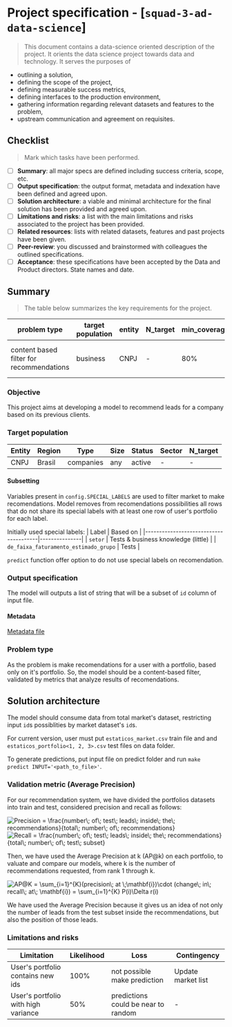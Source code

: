 # Project specification - [`squad-3-ad-data-science`]
> This document contains a data-science oriented description of the project. It orients the data science project towards data and technology. It serves the purposes of

* outlining a solution,
* defining the scope of the project,
* defining measurable success metrics,
* defining interfaces to the production environment,
* gathering information regarding relevant datasets and features to the problem,
* upstream communication and agreement on requisites.


## Checklist
> Mark which tasks have been performed.

- [ ] **Summary**: all major specs are defined including success criteria, scope, etc.
- [ ] **Output specification**: the output format, metadata and indexation have been defined and agreed upon.
- [ ] **Solution architecture**: a viable and minimal architecture for the final solution has been provided and agreed upon.
- [ ] **Limitations and risks**: a list with the main limitations and risks associated to the project has been provided.
- [ ] **Related resources**: lists with related datasets, features and past projects have been given.
- [ ] **Peer-review**: you discussed and brainstormed with colleagues the outlined specifications.
- [ ] **Acceptance**: these specifications have been accepted by the Data and Product directors. State names and date.

## Summary
> The table below summarizes the key requirements for the project.

| problem type                             | target population | entity | N_target | min_coverage | N_labeled | sucess_metrics      | updt_freq   |
|------------------------------------------|-------------------|--------|----------|--------------|-----------|---------------------|-------------|
| content based filter for recommendations | business          | CNPJ   |  -       | 80%          | NA        | average precision   | as new companies come in dataset     |


### Objective

This project aims at developing a model to recommend leads for a company based on its previous clients.

### Target population

| Entity | Region | Type        | Size | Status | Sector   | N_target |
|--------|--------|-------------|------|--------|----------|----------|
| CNPJ   | Brasil | companies   | any  | active | -        | -        |


#### Subsetting

Variables present in `config.SPECIAL_LABELS` are used to filter market to make recomendations. Model removes from recomendations possibilities all rows that do not share its special labels with at least one row of user's portfolio for each label.

Initially used special labels:
| Label                                 | Based on      |
|---------------------------------------|---------------|
| `setor`                               | Tests & business knowledge (little)        | 
| `de_faixa_faturamento_estimado_grupo` | Tests         |

`predict` function offer option to do not use special labels on recomendation.

### Output specification

The model will outputs a list of string that will be a subset of `id` column of input file.

#### Metadata

[Metadata file](../squad_3_ad_data_science/project_metadata.json)

### Problem type

As the problem is make recomendations for a user with a portfolio, based only on it's portfolio. So, the model should be a content-based filter, validated by metrics that analyze results of recomendations.

## Solution architecture

The model should consume data from total market's dataset, restricting input `id`s possiblities by market dataset's `id`s. 

For current version, user must put `estaticos_market.csv` train file and and `estaticos_portfolio<1, 2, 3>.csv`  test files on data folder.

To generate predictions, put input file on predict folder and run `make predict INPUT='<path_to_file>'`. 

### Validation metric (Average Precision)

For our recommendation system, we have divided the portfolios datasets into train and test, considered precision and recall as follows:

<img src="https://latex.codecogs.com/png.latex?Precision&space;=&space;\frac{number\;&space;of\;&space;test\;&space;leads\;&space;inside\;&space;the\;&space;recommendations}{total\;&space;number\;&space;of\;&space;recommendations}" title="Precision = \frac{number\; of\; test\; leads\; inside\; the\; recommendations}{total\; number\; of\; recommendations}" />

<img src="https://latex.codecogs.com/png.latex?Recall&space;=&space;\frac{number\;&space;of\;&space;test\;&space;leads\;&space;inside\;&space;the\;&space;recommendations}{total\;&space;number\;&space;of\;&space;test\;&space;subset}" title="Recall = \frac{number\; of\; test\; leads\; inside\; the\; recommendations}{total\; number\; of\; test\; subset}" />

Then, we have used the Average Precision at k (AP@k) on each portfolio, to valuate and compare our models, where k is the number of recommendations requested, from rank 1 through k.

<img src="https://latex.codecogs.com/png.latex?AP@K&space;=&space;\sum_{i=1}^{K}(precision\;&space;at&space;\;\mathbf{i})\cdot&space;(change\;&space;in\;&space;recall\;&space;at\;&space;\mathbf{i})&space;=&space;\sum_{i=1}^{K}&space;P(i)\Delta&space;r(i)" title="AP@K = \sum_{i=1}^{K}(precision\; at \;\mathbf{i})\cdot (change\; in\; recall\; at\; \mathbf{i}) = \sum_{i=1}^{K} P(i)\Delta r(i)" />

We have used the Average Precision because it gives us an idea of not only the number of leads from the test subset inside the recommendations, but also the position of those leads.

### Limitations and risks

| Limitation                              | Likelihood | Loss                               | Contingency                        |
|-----------------------------------------|------------|------------------------------------|------------------------------------|
| User's portfolio contains new ids           | 100%       | not possible make prediction | Update market list |
| User's portfolio with high variance | 50%        | predictions could be near to random          | -            |


